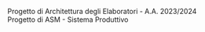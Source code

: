 Progetto di Architettura degli Elaboratori - A.A. 2023/2024
<br> Progetto di ASM - Sistema Produttivo
